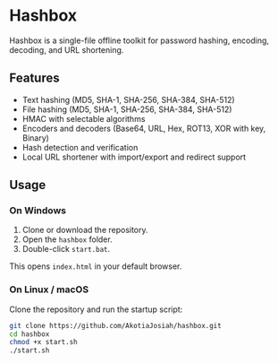 # Hashbox

Hashbox is a single-file offline toolkit for password hashing, encoding, decoding, and URL shortening.

## Features
- Text hashing (MD5, SHA-1, SHA-256, SHA-384, SHA-512)
- File hashing (MD5, SHA-1, SHA-256, SHA-384, SHA-512)
- HMAC with selectable algorithms
- Encoders and decoders (Base64, URL, Hex, ROT13, XOR with key, Binary)
- Hash detection and verification
- Local URL shortener with import/export and redirect support

## Usage

### On Windows
1. Clone or download the repository.  
2. Open the `hashbox` folder.  
3. Double-click `start.bat`.  

This opens `index.html` in your default browser.

### On Linux / macOS
Clone the repository and run the startup script:

```bash
git clone https://github.com/AkotiaJosiah/hashbox.git
cd hashbox
chmod +x start.sh
./start.sh
